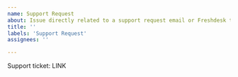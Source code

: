 ```yaml
---
name: Support Request
about: Issue directly related to a support request email or Freshdesk ticket
title: ''
labels: 'Support Request'
assignees: ''

---
```


Support ticket: LINK
